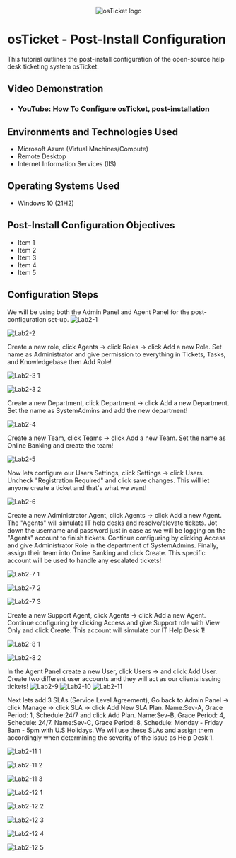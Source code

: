 <p align="center">
<img src="https://i.imgur.com/Clzj7Xs.png" alt="osTicket logo"/>
</p>

<h1>osTicket - Post-Install Configuration</h1>
This tutorial outlines the post-install configuration of the open-source help desk ticketing system osTicket.<br />


<h2>Video Demonstration</h2>

- ### [YouTube: How To Configure osTicket, post-installation](https://www.youtube.com)

<h2>Environments and Technologies Used</h2>

- Microsoft Azure (Virtual Machines/Compute)
- Remote Desktop
- Internet Information Services (IIS)

<h2>Operating Systems Used </h2>

- Windows 10</b> (21H2)

<h2>Post-Install Configuration Objectives</h2>

- Item 1
- Item 2
- Item 3
- Item 4
- Item 5

<h2>Configuration Steps</h2>

<p>
</p>
<p>

We will be using both the Admin Panel and Agent Panel for the post-configuration set-up.
![Lab2-1](https://github.com/user-attachments/assets/67e80ce4-f05e-4219-9a56-7e600bdf41da)

![Lab2-2](https://github.com/user-attachments/assets/9d5bbb1d-3ddb-4a5b-9ee1-5b8870ba338f)

Create a new role, click Agents -> click Roles -> click Add a new Role. Set name as Administrator and give permission to everything in Tickets, Tasks, and Knowledgebase then Add Role!

![Lab2-3 1](https://github.com/user-attachments/assets/6f07438c-1fff-495d-a5b2-66a99dc69a81)

![Lab2-3 2](https://github.com/user-attachments/assets/e7dff6c1-c14e-4a03-b7cd-823ac943c6e1)

Create a new Department, click Department -> click Add a new Department. Set the name as SystemAdmins and add the new department!

![Lab2-4](https://github.com/user-attachments/assets/b84c79e2-2ed8-4284-97c7-bb2445e9ff67)

Create a new Team, click Teams -> click Add a new Team. Set the name as Online Banking and create the team!

![Lab2-5](https://github.com/user-attachments/assets/73757119-51cb-45e6-a1b4-ab3b65485542)

Now lets configure our Users Settings, click Settings -> click Users. Uncheck "Registration Required" and click save changes. This will let anyone create a ticket and that's what we want!

![Lab2-6](https://github.com/user-attachments/assets/ac3dc4b6-1948-42c8-816d-031c450227a1)

Create a new Administrator Agent, click Agents -> click Add a new Agent. The "Agents" will simulate IT help desks and resolve/elevate tickets. Jot down the username and password just in case as we will be logging on the "Agents" account to finish tickets. Continue configuring by clicking Access and give Administrator Role in the department of SystemAdmins. Finally, assign their team into Online Banking and click Create. This specific account will be used to handle any escalated tickets!

![Lab2-7 1](https://github.com/user-attachments/assets/6e43a3bd-b70b-49eb-a98f-d4c098441c5d)

![Lab2-7 2](https://github.com/user-attachments/assets/947d07c6-4f04-4c8e-b738-63a2ac35a069)

![Lab2-7 3](https://github.com/user-attachments/assets/1fd04db8-0191-4b5d-8edc-c0b64752b4cd)

Create a new Support Agent, click Agents -> click Add a new Agent. Continue configuring by clicking Access and give Support role with View Only and click Create. This account will simulate our IT Help Desk 1!

![Lab2-8 1](https://github.com/user-attachments/assets/e8183562-a99c-47e7-8911-ab8f7ddcedf4)

![Lab2-8 2](https://github.com/user-attachments/assets/d315efdc-41eb-4a37-a108-6dc21b2c4db8)

In the Agent Panel create a new User, click Users -> and click Add User. Create two different user accounts and they will act as our clients issuing tickets!
![Lab2-9](https://github.com/user-attachments/assets/9f52b43e-0011-4e4d-89f7-589e034e296f)
![Lab2-10](https://github.com/user-attachments/assets/1b6f78f9-a9fd-4ea4-8a27-e34b8d765a3f)
![Lab2-11](https://github.com/user-attachments/assets/24686c54-d40c-4cb9-9aa8-c2e76d9017e8)

Next lets add 3 SLAs (Service Level Agreement), Go back to Admin Panel -> click Manage -> click SLA -> click Add New SLA Plan. Name:Sev-A, Grace Period: 1, Schedule:24/7 and click Add Plan. Name:Sev-B, Grace Period: 4, Schedule: 24/7. Name:Sev-C, Grace Period: 8, Schedule: Monday - Friday 8am - 5pm with U.S Holidays. We will use these SLAs and assign them accordingly when determining the severity of the issue as Help Desk 1.

![Lab2-11 1](https://github.com/user-attachments/assets/1e3b006e-f254-413f-a753-6e6cec1549ec)

![Lab2-11 2](https://github.com/user-attachments/assets/03509a28-e644-427a-aaf6-806d18e239c6)

![Lab2-11 3](https://github.com/user-attachments/assets/0ed484ab-5c59-47c6-a419-e41c0c53fa46)



![Lab2-12 1](https://github.com/user-attachments/assets/bdf46734-51e0-406f-961e-4d19ba3e6f9b)

![Lab2-12 2](https://github.com/user-attachments/assets/cd228a7c-8cb5-4119-bcc3-51b386816ffa)

![Lab2-12 3](https://github.com/user-attachments/assets/ec3fc65d-c8f6-491d-832e-a9be8d1c81a3)

![Lab2-12 4](https://github.com/user-attachments/assets/80d4dcc6-6755-4466-bfd4-c9f94e516375)

![Lab2-12 5](https://github.com/user-attachments/assets/d9b32244-9ad2-4e60-a0c1-5cdfec2a0529)







